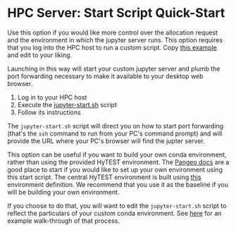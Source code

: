 # HPC Server: Start Script Quick-Start

Use this option if you would like more control over the allocation request and the environment in
which the jupyter server runs. This option requires that you log into the HPC host to run a custom
script.  Copy [this example](./jupter-start.sh) and edit to your liking.

Launching in this way will start your custom jupyter server and plumb the port forwarding necessary
to make it available to your desktop web browser.

1) Log in to your HPC host
2) Execute the [jupyter-start.sh](./jupter-start.sh) script
3) Follow its instructions

The `jupyter-start.sh` script will direct you on how to start port forwarding (that's the `ssh` command to run
from your PC's command prompt) and will provide the URL where your PC's browser will find the jupter server.

This option can be useful if you want to build your own conda environment, rather than using the provided
HyTEST environment. The [Pangeo docs](https://pangeo.io/setup_guides/hpc.html) are a good place to start
if you would like to set up your own environment using this start script.  The central HyTEST environment
is built using [this](./HyTEST.yml) environment definition. We recommend that you
use it as the baseline if you will be building your own environment.

If you choose to do that, you will want to edit the `jupyter-start.sh` script to reflect
the particulars of your custom conda environment.  See [here](./QuickStart-HPC.md) for
an example walk-through of that process.
